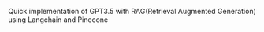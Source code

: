 Quick implementation of GPT3.5 with RAG(Retrieval Augmented Generation) using Langchain and Pinecone
